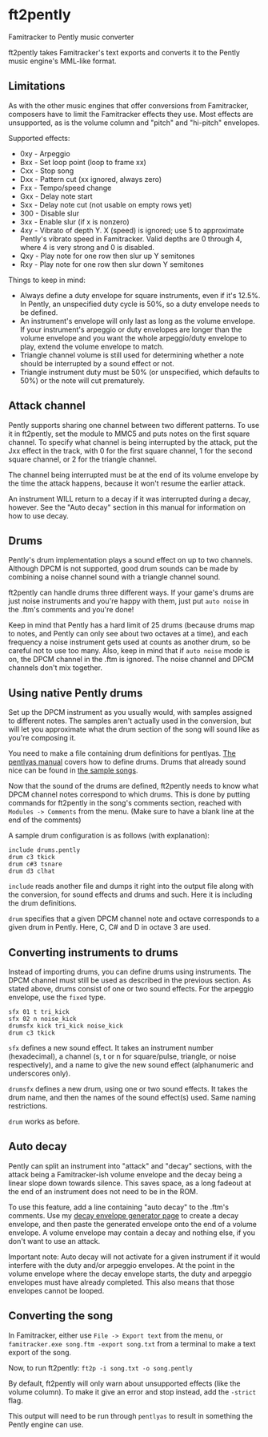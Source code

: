 ft2pently
=========
Famitracker to Pently music converter

ft2pently takes Famitracker's text exports and converts it to the Pently music engine's MML-like format.

Limitations
-----------------------
As with the other music engines that offer conversions from Famitracker, composers have to limit the Famitracker effects they use.
Most effects are unsupported, as is the volume column and "pitch" and "hi-pitch" envelopes.

Supported effects:
* 0xy - Arpeggio
* Bxx - Set loop point (loop to frame xx)
* Cxx - Stop song
* Dxx - Pattern cut (xx ignored, always zero)
* Fxx - Tempo/speed change
* Gxx - Delay note start
* Sxx - Delay note cut (not usable on empty rows yet)
* 300 - Disable slur
* 3xx - Enable slur (if x is nonzero)
* 4xy - Vibrato of depth Y. X (speed) is ignored; use 5 to approximate Pently's vibrato speed in Famitracker. Valid depths are 0 through 4, where 4 is very strong and 0 is disabled.
* Qxy - Play note for one row then slur up Y semitones
* Rxy - Play note for one row then slur down Y semitones

Things to keep in mind:
* Always define a duty envelope for square instruments, even if it's 12.5%. In Pently, an unspecified duty cycle is 50%, so a duty envelope needs to be defined.
* An instrument's envelope will only last as long as the volume envelope. If your instrument's arpeggio or duty envelopes are longer than the volume envelope and you want the whole arpeggio/duty envelope to play, extend the volume envelope to match.
* Triangle channel volume is still used for determining whether a note should be interrupted by a sound effect or not.
* Triangle instrument duty must be 50% (or unspecified, which defaults to 50%) or the note will cut prematurely.

Attack channel
--------------

Pently supports sharing one channel between two different patterns. To use it in ft2pently, set the module to MMC5 and puts notes on the first square channel. To specify what channel is being interrupted by the attack, put the Jxx effect in the track, with 0 for the first square channel, 1 for the second square channel, or 2 for the triangle channel.

The channel being interrupted must be at the end of its volume envelope by the time the attack happens, because it won't resume the earlier attack.

An instrument WILL return to a decay if it was interrupted during a decay, however. See the "Auto decay" section in this manual for information on how to use decay.

Drums
-----

Pently's drum implementation plays a sound effect on up to two channels. Although DPCM is not supported, good drum sounds can be made by combining a noise channel sound with a triangle channel sound.

ft2pently can handle drums three different ways. If your game's drums are just noise instruments and you're happy with them, just put `auto noise` in the .ftm's comments and you're done!

Keep in mind that Pently has a hard limit of 25 drums (because drums map to notes, and Pently can only see about two octaves at a time), and each frequency a noise instrument gets used at counts as another drum, so be careful not to use too many. Also, keep in mind that if `auto noise` mode is on, the DPCM channel in the .ftm is ignored. The noise channel and DPCM channels don't mix together.

Using native Pently drums
-------------------------

Set up the DPCM instrument as you usually would, with samples assigned to different notes. The samples aren't actually used in the conversion, but will let you approximate what the drum section of the song will sound like as you're composing it.

You need to make a file containing drum definitions for pentlyas. [The pentlyas manual](https://github.com/Qix-/pently/blob/master/docs/pentlyas.md) covers how to define drums. Drums that already sound nice can be found in [the sample songs](https://github.com/Qix-/pently/blob/master/src/musicseq.pently).

Now that the sound of the drums are defined, ft2pently needs to know what DPCM channel notes correspond to which drums. This is done by putting commands for ft2pently in the song's comments section, reached with `Modules -> Comments` from the menu. (Make sure to have a blank line at the end of the comments)

A sample drum configuration is as follows (with explanation):

```
include drums.pently
drum c3 tkick
drum c#3 tsnare
drum d3 clhat
```

`include` reads another file and dumps it right into the output file along with the conversion, for sound effects and drums and such. Here it is including the drum definitions.

`drum` specifies that a given DPCM channel note and octave corresponds to a given drum in Pently. Here, C, C# and D in octave 3 are used.

Converting instruments to drums
-------------------------------

Instead of importing drums, you can define drums using instruments. The DPCM channel must still be used as described in the previous section. As stated above, drums consist of one or two sound effects. For the arpeggio envelope, use the `fixed` type.

```
sfx 01 t tri_kick
sfx 02 n noise_kick
drumsfx kick tri_kick noise_kick
drum c3 tkick
```

`sfx` defines a new sound effect. It takes an instrument number (hexadecimal), a channel (s, t or n for square/pulse, triangle, or noise respectively), and a name to give the new sound effect (alphanumeric and underscores only).

`drumsfx` defines a new drum, using one or two sound effects. It takes the drum name, and then the names of the sound effect(s) used. Same naming restrictions.

`drum` works as before.

Auto decay
----------
Pently can split an instrument into "attack" and "decay" sections, with the attack being a Famitracker-ish volume envelope and the decay being a linear slope down towards silence. This saves space, as a long fadeout at the end of an instrument does not need to be in the ROM.

To use this feature, add a line containing "auto decay" to the .ftm's comments.
Use my [decay envelope generator page](http://t.novasquirrel.com/test/decay.html) to create a decay envelope, and then paste the generated envelope onto the end of a volume envelope.
A volume envelope may contain a decay and nothing else, if you don't want to use an attack.

Important note: Auto decay will not activate for a given instrument if it would interfere with the duty and/or arpeggio envelopes. At the point in the volume envelope where the decay envelope starts, the duty and arpeggio envelopes must have already completed. This also means that those envelopes cannot be looped.

Converting the song
-------------------
In Famitracker, either use `File -> Export text` from the menu, or `famitracker.exe song.ftm -export song.txt` from a terminal to make a text export of the song.

Now, to run ft2pently: `ft2p -i song.txt -o song.pently`

By default, ft2pently will only warn about unsupported effects (like the volume column). To make it give an error and stop instead, add the `-strict` flag.

This output will need to be run through `pentlyas` to result in something the Pently engine can use.
